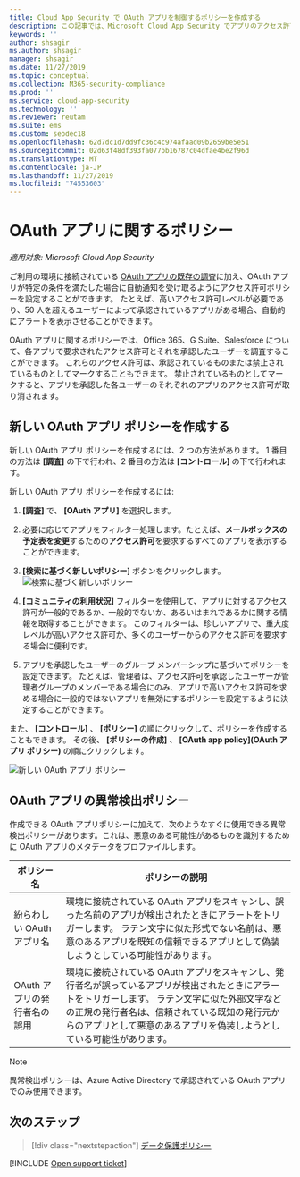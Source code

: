 ```yaml
---
title: Cloud App Security で OAuth アプリを制御するポリシーを作成する
description: この記事では、Microsoft Cloud App Security でアプリのアクセス許可ポリシーを作成し、操作するための手順について説明します。
keywords: ''
author: shsagir
ms.author: shsagir
manager: shsagir
ms.date: 11/27/2019
ms.topic: conceptual
ms.collection: M365-security-compliance
ms.prod: ''
ms.service: cloud-app-security
ms.technology: ''
ms.reviewer: reutam
ms.suite: ems
ms.custom: seodec18
ms.openlocfilehash: 62d7dc1d7dd9fc36c4c974afaad09b2659be5e51
ms.sourcegitcommit: 02d63f48df393fa077bb16787c04dfae4be2f96d
ms.translationtype: MT
ms.contentlocale: ja-JP
ms.lasthandoff: 11/27/2019
ms.locfileid: "74553603"
---
```

# <a name="oauth-app-policies"></a>OAuth アプリに関するポリシー

*適用対象: Microsoft Cloud App Security*

ご利用の環境に接続されている [OAuth アプリの既存の調査](manage-app-permissions.md)に加え、OAuth アプリが特定の条件を満たした場合に自動通知を受け取るようにアクセス許可ポリシーを設定することができます。 たとえば、高いアクセス許可レベルが必要であり、50 人を超えるユーザーによって承認されているアプリがある場合、自動的にアラートを表示させることができます。

OAuth アプリに関するポリシーでは、Office 365、G Suite、Salesforce について、各アプリで要求されたアクセス許可とそれを承認したユーザーを調査することができます。 これらのアクセス許可は、承認されているものまたは禁止されているものとしてマークすることもできます。 禁止されているものとしてマークすると、アプリを承認した各ユーザーのそれぞれのアプリのアクセス許可が取り消されます。

## <a name="create-a-new-oauth-app-policy"></a>新しい OAuth アプリ ポリシーを作成する

新しい OAuth アプリ ポリシーを作成するには、2 つの方法があります。 1 番目の方法は **[調査]** の下で行われ、2 番目の方法は **[コントロール]** の下で行われます。

新しい OAuth アプリ ポリシーを作成するには:

1. **[調査]** で、 **[OAuth アプリ]** を選択します。

1. 必要に応じてアプリをフィルター処理します。たとえば、**メールボックスの予定表を変更**するための**アクセス許可**を要求するすべてのアプリを表示することができます。
1. **[検索に基づく新しいポリシー]** ボタンをクリックします。
    ![検索に基づく新しいポリシー](./media/app-permissions-filter.png)
1. **[コミュニティの利用状況]** フィルターを使用して、アプリに対するアクセス許可が一般的であるか、一般的でないか、あるいはまれであるかに関する情報を取得することができます。 このフィルターは、珍しいアプリで、重大度レベルが高いアクセス許可か、多くのユーザーからのアクセス許可を要求する場合に便利です。
1. アプリを承認したユーザーのグループ メンバーシップに基づいてポリシーを設定できます。 たとえば、管理者は、アクセス許可を承認したユーザーが管理者グループのメンバーである場合にのみ、アプリで高いアクセス許可を求める場合に一般的ではないアプリを無効にするポリシーを設定するように決定することができます。

また、 **[コントロール]** 、 **[ポリシー]** の順にクリックして、ポリシーを作成することもできます。 その後、 **[ポリシーの作成]** 、 **[OAuth app policy]\(OAuth アプリ ポリシー\)** の順にクリックします。

   ![新しい OAuth アプリ ポリシー](./media/app-permissions-policy.png)

## <a name="oauth-app-anomaly-detection-policies"></a>OAuth アプリの異常検出ポリシー

作成できる OAuth アプリポリシーに加えて、次のようなすぐに使用できる異常検出ポリシーがあります。これは、悪意のある可能性があるものを識別するために OAuth アプリのメタデータをプロファイルします。

| ポリシー名 | ポリシーの説明 |
| --- | --- |
| 紛らわしい OAuth アプリ名 | 環境に接続されている OAuth アプリをスキャンし、誤った名前のアプリが検出されたときにアラートをトリガーします。 ラテン文字に似た形式でない名前は、悪意のあるアプリを既知の信頼できるアプリとして偽装しようとしている可能性があります。 |
| OAuth アプリの発行者名の誤用 | 環境に接続されている OAuth アプリをスキャンし、発行者名が誤っているアプリが検出されたときにアラートをトリガーします。 ラテン文字に似た外部文字などの正規の発行者名は、信頼されている既知の発行元からのアプリとして悪意のあるアプリを偽装しようとしている可能性があります。 |

<!--| Suspicious OAuth app name | Scans OAuth apps connected to your environment and triggers an alert when an app with a suspicious name is detected. Suspicious names, such as names of known apps published by unknown publishers, could indicate an attempt to disguise a malicious app as a known and trusted app. |
| Non-secure redirect URL is used by an OAuth app | Scans OAuth apps connected to your environment and triggers an alert when an app uses a non-secure redirect URL (for example, does not use the HTTPS protocol), which exposes sensitive data to interception. |-->

> [!NOTE]
> 異常検出ポリシーは、Azure Active Directory で承認されている OAuth アプリでのみ使用できます。

## <a name="next-steps"></a>次のステップ

> [!div class="nextstepaction"]
> [データ保護ポリシー](data-protection-policies.md)

[!INCLUDE [Open support ticket](includes/support.md)]
